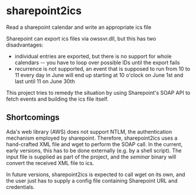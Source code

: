 # sharepoint2ics
Read a sharepoint calendar and write an appropriate ics file

Sharepoint can export ics files via owssvr.dll, but this has two disadvantages:

- individual entries are exported, but there is no support for whole calendars -- you have to loop over possible IDs until the export fails
- recurrence is not supported, an event that is supposed to run from 10 to 11 every day in June will end up starting at 10 o'clock on June 1st and last until 11 on June 30th

This project tries to remedy the situation by using Sharepoint's SOAP API to fetch events and building the ics file itself.

## Shortcomings
Ada's web library (AWS) does not support NTLM, the authentication mechanism employed by sharepoint. 
Therefore, sharepoint2ics uses a hand-crafted XML file and wget to perform the SOAP call.
In the current, early versions, this has to be done externally (e.g. by a shell script). 
The input file is supplied as part of the project, and the _seminar_ binary will convert the received XML file to ics.

In future versions, sharepoint2ics is expected to call wget on its own, and the user just has to supply a config file containing Sharepoint URL and credentials.
